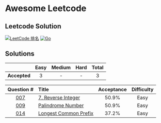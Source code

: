 # Awesome Leetcode
## Leetcode Solution

[![LeetCode 排名](https://img.shields.io/badge/71anshuman-blue.svg)](https://leetcode.com/71anshuman/)
[![Go](https://img.shields.io/badge/Go-1.16-blue.svg)](https://golang.google.cn)

## Solutions

|     |Easy|Medium|Hard|Total|
|:---:|:---:|:---:|:---:|:---:|
|**Accepted**|3|-|-|3|


|Question #|Title |Acceptance|Difficulty|
|:-:|:-|:-: | :-: |
|[007](https://leetcode.com/problems/reverse-integer/)| [7. Reverse Integer](https://github.com/71anshuman/awesome-leetcode/tree/main/0007.Reverse-Integer)|50.9%|Easy||
|[009](https://leetcode.com/problems/palindrome-number/submissions/)| [Palindrome Number](https://github.com/71anshuman/awesome-leetcode/tree/main/0009.palindrome-number)|50.9%|Easy||
|[014](https://leetcode.com/problems/longest-common-prefix/)| [Longest Common Prefix](https://github.com/71anshuman/awesome-leetcode/tree/main/0014.longest-common-prefix)|37.2%|Easy||
